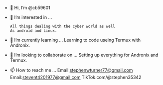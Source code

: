 - 👋 Hi, I’m @cb59601
- 👀 I’m interested in ...

      All things dealing with the cyber world as well
      As android and Linux. 

- 🌱 I’m currently learning ...
  Learning to code useing Termux 
     with Andronix. 

- 💞️ I’m looking to collaborate on ...
      Setting up everything for Andronix and Termux. 

- 📫 How to reach me ...
    Email:stephenwturner77@gmail.com
    Email:stevent4201977@gmail.com
    TikTok.com/@stephen35342

<!---
cb59601/cb59601 is a ✨ special ✨ repository because its `README.md` (this file) appears on your GitHub profile.
You can click the Preview link to take a look at your changes.
--->
